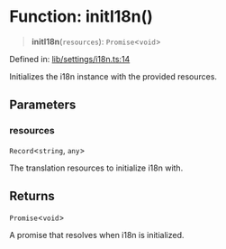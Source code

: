 # Function: initI18n()

> **initI18n**(`resources`): `Promise`\<`void`\>

Defined in: [lib/settings/i18n.ts:14](https://github.com/aldesgroup/goaldn/blob/6a7943d02984b1a6b41d76a3a483a1484b644076/lib/settings/i18n.ts#L14)

Initializes the i18n instance with the provided resources.

## Parameters

### resources

`Record`\<`string`, `any`\>

The translation resources to initialize i18n with.

## Returns

`Promise`\<`void`\>

A promise that resolves when i18n is initialized.
